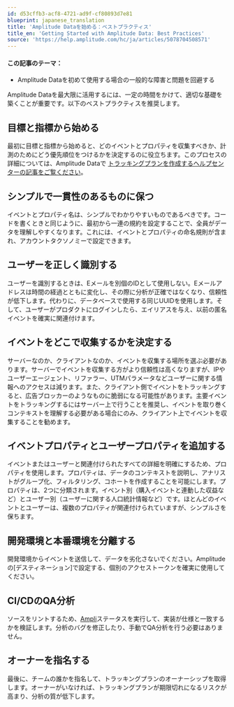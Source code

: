 ```yaml
---
id: d53cffb3-acf8-4721-ad9f-cf80893d7e81
blueprint: japanese_translation
title: 'Amplitude Dataを始める：ベストプラクティス'
title_en: 'Getting Started with Amplitude Data: Best Practices'
source: 'https://help.amplitude.com/hc/ja/articles/5078704508571'
---
```

#### この記事のテーマ：

* Amplitude Dataを初めて使用する場合の一般的な障害と問題を回避する

Amplitude Dataを最大限に活用するには、一定の時間をかけて、適切な基礎を築くことが重要です。以下のベストプラクティスを推奨します。

## 目標と指標から始める

最初に目標と指標から始めると、どのイベントとプロパティを収集すべきか、計測のためにどう優先順位をつけるかを決定するのに役立ちます。このプロセスの詳細については、Amplitude Dataで [トラッキングプランを作成するヘルプセンターの記事をご覧ください](/docs/data/create-tracking-plan)。

## シンプルで一貫性のあるものに保つ

イベントとプロパティ名は、シンプルでわかりやすいものであるべきです。コードを書くときと同じように、最初から一連の規約を設定することで、全員がデータを理解しやすくなります。これには、イベントとプロパティの命名規則が含まれ、アカウントタクソノミーで設定できます。

## ユーザーを正しく識別する

ユーザーを識別するときは、Eメールを別個のIDとして使用しない。Eメールアドレスは時間の経過とともに変化し、その際に分析が正確ではなくなり、信頼性が低下します。代わりに、データベースで使用する同じUUIDを使用します。そして、ユーザーがプロダクトにログインしたら、エイリアスを与え、以前の匿名イベントを確実に関連付けます。

## イベントをどこで収集するかを決定する

サーバーなのか、クライアントなのか、イベントを収集する場所を選ぶ必要があります。サーバーでイベントを収集する方がより信頼性は高くなりますが、IPやユーザーエージェント、リファラー、UTMパラメータなどユーザーに関する情報へのアクセスは減ります。また、クライアント側でイベントをトラッキングすると、広告ブロッカーのようなものに脆弱になる可能性があります。主要イベントをトラッキングするにはサーバー上で行うことを推奨し、イベントを取り巻くコンテキストを理解する必要がある場合にのみ、クライアント上でイベントを収集することを勧めます。

## イベントプロパティとユーザープロパティを追加する

イベントまたはユーザーと関連付けられたすべての詳細を明確にするため、プロパティを使用します。プロパティは、データのコンテキストを説明し、アナリストがグループ化、フィルタリング、コホートを作成することを可能にします。プロパティは、2つに分類されます。イベント別（購入イベントと連動した収益など）とユーザー別（ユーザーに関する人口統計情報など）です。ほとんどのイベントとユーザーは、複数のプロパティが関連付けられていますが、シンプルさを保ちます。

## 開発環境と本番環境を分離する

開発環境からイベントを送信して、データを劣化さないでください。Amplitudeの[デスティネーション]で設定する、個別のアクセストークンを確実に使用してください。

## CI/CDのQA分析

ソースをリントするため、[Ampli](/docs/data/use-ampli)ステータスを実行して、実装が仕様と一致するかを検証します。分析のバグを修正したり、手動でQA分析を行う必要はありません。

## オーナーを指名する

最後に、チームの誰かを指名して、トラッキングプランのオーナーシップを取得します。オーナーがいなければ、トラッキングプランが期限切れになるリスクが高まり、分析の質が低下します。
